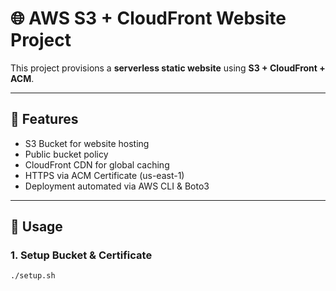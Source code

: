 # 🌐 AWS S3 + CloudFront Website Project

This project provisions a **serverless static website** using **S3 + CloudFront + ACM**.

---

## 🚀 Features
- S3 Bucket for website hosting
- Public bucket policy
- CloudFront CDN for global caching
- HTTPS via ACM Certificate (us-east-1)
- Deployment automated via AWS CLI & Boto3

---

## 📘 Usage

### 1. Setup Bucket & Certificate
```bash
./setup.sh

